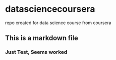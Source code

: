 # datasciencecoursera
repo created for data science course from coursera
## This is a markdown file
### Just Test, Seems worked
